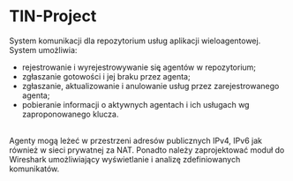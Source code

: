 TIN-Project
===========
System komunikacji dla repozytorium usług aplikacji wieloagentowej.<br>
System umożliwia: <br>
- rejestrowanie i wyrejestrowywanie się̨ agentów w repozytorium;<br>
- zgłaszanie gotowości i jej braku przez agenta; <br>
- zgłaszanie, aktualizowanie i anulowanie usług przez zarejestrowanego agenta; <br>
- pobieranie informacji o aktywnych agentach i ich usługach wg zaproponowanego klucza. <br><br>

Agenty mogą leżeć w przestrzeni adresów publicznych IPv4, IPv6 jak również w sieci prywatnej za NAT. Ponadto należy zaprojektować moduł do Wireshark umożliwiający wyświetlanie i analizę zdefiniowanych komunikatów.
